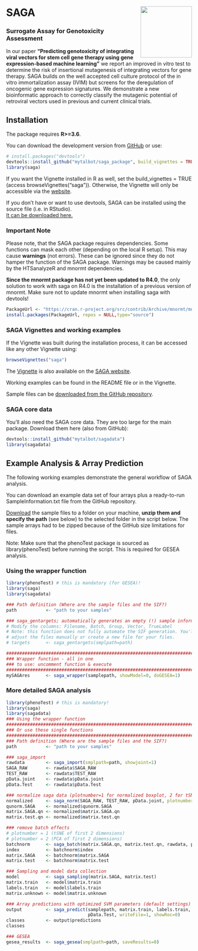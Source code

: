 
<!-- README.md is generated from README.Rmd. Please edit that file -->

# SAGA <img src="https://talbotsr.com/saga_package/logo.png" align="right" height="139" />

### Surrogate Assay for Genotoxicity Assessment

In our paper **“Predicting genotoxicity of integrating viral vectors for
stem cell gene therapy using gene expression-based machine learning”**
we report an improved in vitro test to determine the risk of insertional
mutagenesis of integrating vectors for gene therapy. SAGA builds on the
well accepted cell culture protocol of the in vitro immortalization
assay (IVIM) but screens for the deregulation of oncogenic gene
expression signatures. We demonstrate a new bioinformatic approach to
correctly classify the mutagenic potential of retroviral vectors used in
previous and current clinical trials.

## Installation

The package requires **R\>=3.6**.

You can download the development version from
[GitHub](https://github.com/mytalbot/saga_package/) or use:

``` r
# install.packages("devtools")
devtools::install_github("mytalbot/saga_package", build_vignettes = TRUE)
library(saga)
```

If you want the Vignette installed in R as well, set the
build\_vignettes = TRUE (access browseVignettes(“saga”)). Otherwise, the
Vignette will only be accessible via the
[website](https://talbotsr.com/saga_package/index.html).

If you don’t have or want to use devtools, SAGA can be installed using
the source file (i.e. in RStudio).  
[It can be downloaded
here.](https://github.com/mytalbot/saga_package/tree/master/sourcefiles)

### Important Note

Please note, that the SAGA package requires dependencies. Some functions
can mask each other (depending on the local R setup). This may cause
**warnings** (not errors). These can be ignored since they do not hamper
the function of the SAGA package. Warnings may be caused mainly by the
HTSanalyzeR and mnormt dependencies.

**Since the mnormt package has not yet been updated to R4.0**, the only
solution to work with saga on R4.0 is the installation of a previous
version of mnormt. Make sure not to update mnormt when installing saga
with
devtools\!

``` r
PackageUrl <- "https://cran.r-project.org/src/contrib/Archive/mnormt/mnormt_1.5-7.tar.gz"
install.packages(PackageUrl, repos = NULL,type="source")
```

### SAGA Vignettes and working examples

If the Vignette was built during the installation process, it can be
accessed like any other Vignette using:

``` r
browseVignettes("saga")
```

The
[Vignette](https://talbotsr.com/saga_package/articles/saga_vignette.html)
is also available on the [SAGA
website](https://talbotsr.com/saga_package/index.html).

Working examples can be found in the README file or in the Vignette.

Sample files can be [downloaded from the GitHub
repository](https://github.com/mytalbot/saga_package/tree/master/samples).

### SAGA core data

You’ll also need the SAGA core data. They are too large for the main
package. Download them here (also from GitHub):

``` r
devtools::install_github("mytalbot/sagadata")
library(sagadata)
```

## Example Analysis & Array Prediction

The following working examples demonstrate the general workflow of SAGA
analysis.

You can download an example data set of four arrays plus a ready-to-run
SampleInformation.txt file from the GitHub repository.

[Download](https://github.com/mytalbot/saga_package/tree/master/samples)
the sample files to a folder on your machine, **unzip them and specify
the path** (see below) to the selected folder in the script below. The
sample arrays had to be zipped because of the GitHub size limitations
for files.

Note: Make sure that the phenoTest package is sourced as
library(phenoTest) before running the script. This is required for GESEA
analysis.

### Using the wrapper function

``` r
library(phenoTest) # this is mandatory (for GESEA)!
library(saga)
library(sagadata)

### Path definition (Where are the sample files and the SIF?)
path           <- "path to your samples"

### saga_gentargets; automatically generates an empty (!) sample information file
# Modify the columns: Filename, Batch, Group, Vector, TrueLabel
# Note: this function does not fully automate the SIF generation. You'll have to
# adjust the files manually or create a new file for your files.
# targets      <- saga_gentargets(smplpath=path)

################################################################################
### Wrapper function - all in one
### to use: uncomment function & execute
################################################################################
mySAGAres      <- saga_wrapper(samplepath, showModel=0, doGESEA=1)
```

### More detailed SAGA analysis

``` r
library(phenoTest) # this is mandatory!
library(saga)
library(sagadata)
### Using the wrapper function
################################################################################
### Or use these single functions
################################################################################
### Path definition (Where are the sample files and the SIF?)
path           <- "path to your samples"

### saga_import
rawdata        <- saga_import(smplpath=path, showjoint=1)
SAGA_RAW       <- rawdata$SAGA_RAW
TEST_RAW       <- rawdata$TEST_RAW
pData.joint    <- rawdata$pData.joint
pData.Test     <- rawdata$pData.Test

### normalize saga data (plotnumber=1 for normalized boxplot, 2 for tSNE plot)
normalized     <- saga_norm(SAGA_RAW, TEST_RAW, pData.joint, plotnumber=1)
qunorm.SAGA    <- normalized$qunorm.SAGA
matrix.SAGA.qn <- normalized$matrix.SAGA.qn
matrix.test.qn <- normalized$matrix.test.qn

### remove batch effects
# plotnumber = 1 (tSNE of first 2 dimensions)
# plotnumber = 2 (PCA of first 2 dimensions)
batchnorm      <- saga_batch(matrix.SAGA.qn, matrix.test.qn, rawdata, pData.joint, plotnumber=1)
index          <- batchnorm$index
matrix.SAGA    <- batchnorm$matrix.SAGA
matrix.test    <- batchnorm$matrix.test

### Sampling and model data collection
model          <- saga_sampling(matrix.SAGA, matrix.test)
matrix.train   <- model$matrix.train
labels.train   <- model$labels.train
matrix.unknown <- model$matrix.unknown

### Array predictions with optimized SVM parameters (default settings)
output         <- saga_predict(samplepath, matrix.train, labels.train, matrix.unknown,
                               pData.Test, writeFile=1, showRoc=0)
classes        <- output$predictions
classes

### GESEA
gesea_results  <- saga_gesea(smplpath=path, saveResults=0)
```
